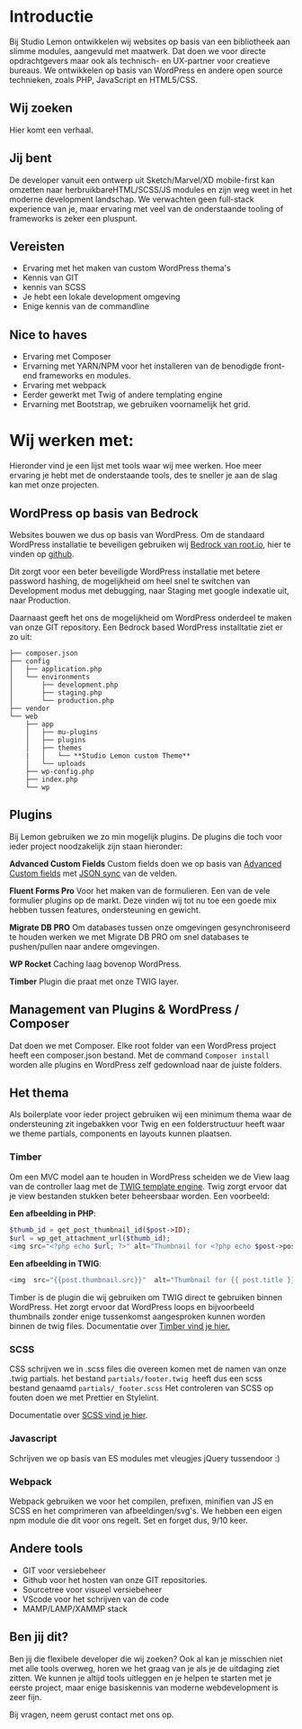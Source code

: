 # Introductie

Bij Studio Lemon ontwikkelen wij websites op basis van een bibliotheek aan slimme modules, aangevuld met maatwerk. Dat doen we voor directe opdrachtgevers maar ook als technisch- en UX-partner voor creatieve bureaus. We ontwikkelen op basis van WordPress en andere open source technieken, zoals PHP, JavaScript en HTML5/CSS.

## Wij zoeken

Hier komt een verhaal.

## Jij bent

De developer vanuit een ontwerp uit Sketch/Marvel/XD mobile-first kan omzetten naar herbruikbareHTML/SCSS/JS modules en zijn weg weet in het moderne development landschap. We verwachten geen full-stack experience van je, maar ervaring met veel van de onderstaande tooling of frameworks is zeker een pluspunt.

## Vereisten

- Ervaring met het maken van custom WordPress thema's
- Kennis van GIT
- kennis van SCSS
- Je hebt een lokale development omgeving
- Enige kennis van de commandline

## Nice to haves

- Ervaring met Composer
- Ervarning met YARN/NPM voor het installeren van de benodigde front-end frameworks en modules.
- Ervaring met webpack
- Eerder gewerkt met Twig of andere templating engine
- Ervarning met Bootstrap, we gebruiken voornamelijk het grid.

# Wij werken met:

Hieronder vind je een lijst met tools waar wij mee werken. Hoe meer ervaring je hebt met de onderstaande tools, des te sneller je aan de slag kan met onze projecten.

## WordPress op basis van Bedrock

Websites bouwen we dus op basis van WordPress. Om de standaard WordPress installatie te beveiligen gebruiken wij [Bedrock van root.io](https://roots.io/bedrock/), hier te vinden op [github](https://github.com/roots/bedrock).

Dit zorgt voor een beter beveiligde WordPress installatie met betere password hashing, de mogelijkheid om heel snel te switchen van Development modus met debugging, naar Staging met google indexatie uit, naar Production.

Daarnaast geeft het ons de mogelijkheid om WordPress onderdeel te maken van onze GIT repository. Een Bedrock based WordPress installtatie ziet er zo uit:

```shell
├── composer.json
├── config
│   ├── application.php
│   └── environments
│       ├── development.php
│       ├── staging.php
│       └── production.php
├── vendor
└── web
    ├── app
    │   ├── mu-plugins
    │   ├── plugins
    │   ├── themes
    |   │   └── **Studio Lemon custom Theme**
    │   └── uploads
    ├── wp-config.php
    ├── index.php
    └── wp
```

## Plugins

Bij Lemon gebruiken we zo min mogelijk plugins. De plugins die toch voor ieder project noodzakelijk zijn staan hieronder:

**Advanced Custom Fields** Custom fields doen we op basis van [Advanced Custom fields](https://www.advancedcustomfields.com/) met [JSON sync](https://www.advancedcustomfields.com/resources/local-json/) van de velden.

**Fluent Forms Pro**
Voor het maken van de formulieren. Een van de vele formulier plugins op de markt. Deze vinden wij tot nu toe een goede mix hebben tussen features, ondersteuning en gewicht.

**Migrate DB PRO**
Om databases tussen onze omgevingen gesynchroniseerd te houden werken we met Migrate DB PRO om snel databases te pushen/pullen naar andere omgevingen.

**WP Rocket**
Caching laag bovenop WordPress.

**Timber**
Plugin die praat met onze TWIG layer.

## Management van Plugins & WordPress / Composer

Dat doen we met Composer. Elke root folder van een WordPress project heeft een composer.json bestand. Met de command `Composer install` worden alle plugins en WordPress zelf gedownload naar de juiste folders.

## Het thema

Als boilerplate voor ieder project gebruiken wij een minimum thema waar de ondersteuning zit ingebakken voor Twig en een folderstructuur heeft waar we theme partials, components en layouts kunnen plaatsen.

### Timber

Om een MVC model aan te houden in WordPress scheiden we de View laag van de controller laag met de [TWIG template engine](https://twig.symfony.com/). Twig zorgt ervoor dat je view bestanden stukken beter beheersbaar worden. Een voorbeeld:

**Een afbeelding in PHP**:

```php
$thumb_id = get_post_thumbnail_id($post->ID);
$url = wp_get_attachment_url($thumb_id);
<img src="<?php echo $url; ?>" alt="Thumbnail for <?php echo $post->post_title; ?>"  />
```

**Een afbeelding in TWIG**:

```php
<img  src="{{post.thumbnail.src}}"  alt="Thumbnail for {{ post.title }}"  />
```

Timber is de plugin die wij gebruiken om TWIG direct te gebruiken binnen WordPress. Het zorgt ervoor dat WordPress loops en bijvoorbeeld thumbnails zonder enige tussenkomst aangesproken kunnen worden binnen de twig files.
Documentatie over [Timber vind je hier.](https://timber.github.io/docs/)

### SCSS

CSS schrijven we in .scss files die overeen komen met de namen van onze .twig partials. het bestand `partials/footer.twig `heeft dus een scss bestand genaamd `partials/_footer.scss` Het controleren van SCSS op fouten doen we met Prettier en Stylelint.

Documentatie over [SCSS vind je hier](https://sass-lang.com/).

### Javascript

Schrijven we op basis van ES modules met vleugjes jQuery tussendoor :)

### Webpack

Webpack gebruiken we voor het compilen, prefixen, minifien van JS en SCSS en het comprimeren van afbeeldingen/svg's. We hebben een eigen npm module die dit voor ons regelt. Set en forget dus, 9/10 keer.

## Andere tools

- GIT voor versiebeheer
- Github voor het hosten van onze GIT repositories.
- Sourcetree voor visueel versiebeheer
- VScode voor het schrijven van de code
- MAMP/LAMP/XAMMP stack

## Ben jij dit?

Ben jij die flexibele developer die wij zoeken? Ook al kan je misschien niet met alle tools overweg, horen we het graag van je als je de uitdaging ziet zitten. We kunnen je altijd tools uitleggen en je helpen te starten met je eerste project, maar enige basiskennis van moderne webdevelopment is zeer fijn.

Bij vragen, neem gerust contact met ons op.

<!-- @import "[TOC]" {cmd="toc" depthFrom=1 depthTo=6 orderedList=false} -->
